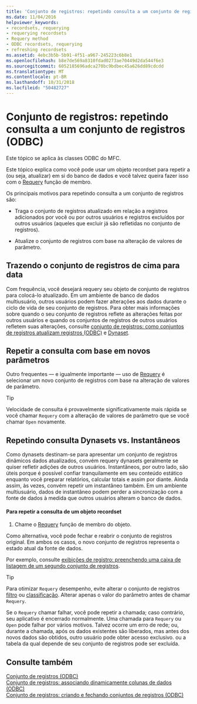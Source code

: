 ```yaml
---
title: 'Conjunto de registros: repetindo consulta a um conjunto de registros (ODBC)'
ms.date: 11/04/2016
helpviewer_keywords:
- recordsets, requerying
- requerying recordsets
- Requery method
- ODBC recordsets, requerying
- refreshing recordsets
ms.assetid: 4ebc3b5b-5b91-4f51-a967-245223c6b8e1
ms.openlocfilehash: b8e7de569a8310fdad0273ae70449d2da544f6e3
ms.sourcegitcommit: 6052185696adca270bc9bdbec45a626dd89cdcdd
ms.translationtype: MT
ms.contentlocale: pt-BR
ms.lasthandoff: 10/31/2018
ms.locfileid: "50482727"
---
```

# <a name="recordset-requerying-a-recordset-odbc"></a>Conjunto de registros: repetindo consulta a um conjunto de registros (ODBC)

Este tópico se aplica às classes ODBC do MFC.

Este tópico explica como você pode usar um objeto recordset para repetir a (ou seja, atualizar) em si do banco de dados e você talvez queira fazer isso com o [Requery](../../mfc/reference/crecordset-class.md#requery) função de membro.

Os principais motivos para repetindo consulta a um conjunto de registros são:

- Traga o conjunto de registros atualizado em relação a registros adicionados por você ou por outros usuários e registros excluídos por outros usuários (aqueles que excluir já são refletidas no conjunto de registros).

- Atualize o conjunto de registros com base na alteração de valores de parâmetro.

##  <a name="_core_bringing_the_recordset_up_to_date"></a> Trazendo o conjunto de registros de cima para data

Com frequência, você desejará requery seu objeto de conjunto de registros para colocá-lo atualizado. Em um ambiente de banco de dados multiusuário, outros usuários podem fazer alterações aos dados durante o ciclo de vida de seu conjunto de registros. Para obter mais informações sobre quando o seu conjunto de registros reflete as alterações feitas por outros usuários e quando os conjuntos de registros de outros usuários refletem suas alterações, consulte [conjunto de registros: como conjuntos de registros atualizam registros (ODBC)](../../data/odbc/recordset-how-recordsets-update-records-odbc.md) e [Dynaset](../../data/odbc/dynaset.md).

##  <a name="_core_requerying_based_on_new_parameters"></a> Repetir a consulta com base em novos parâmetros

Outro frequentes — e igualmente importante — uso de [Requery](../../mfc/reference/crecordset-class.md#requery) é selecionar um novo conjunto de registros com base na alteração de valores de parâmetro.

> [!TIP]
>  Velocidade de consulta é provavelmente significativamente mais rápida se você chamar `Requery` com a alteração de valores de parâmetro que se você chamar `Open` novamente.

##  <a name="_core_requerying_dynasets_vs.._snapshots"></a> Repetindo consulta Dynasets vs. Instantâneos

Como dynasets destinam-se para apresentar um conjunto de registros dinâmicos dados atualizados, convém requery dynasets geralmente se quiser refletir adições de outros usuários. Instantâneos, por outro lado, são úteis porque é possível confiar tranquilamente em seu conteúdo estático enquanto você preparar relatórios, calcular totais e assim por diante. Ainda assim, às vezes, convém repetir um instantâneo também. Em um ambiente multiusuário, dados de instantâneo podem perder a sincronização com a fonte de dados à medida que outros usuários alteram o banco de dados.

#### <a name="to-requery-a-recordset-object"></a>Para repetir a consulta de um objeto recordset

1. Chame o [Requery](../../mfc/reference/crecordset-class.md#requery) função de membro do objeto.

Como alternativa, você pode fechar e reabrir o conjunto de registros original. Em ambos os casos, o novo conjunto de registros representa o estado atual da fonte de dados.

Por exemplo, consulte [exibições de registro: preenchendo uma caixa de listagem de um segundo conjunto de registros](../../data/filling-a-list-box-from-a-second-recordset-mfc-data-access.md).

> [!TIP]
>  Para otimizar `Requery` desempenho, evite alterar o conjunto de registros [filtro](../../data/odbc/recordset-filtering-records-odbc.md) ou [classificação](../../data/odbc/recordset-sorting-records-odbc.md). Alterar apenas o valor do parâmetro antes de chamar `Requery`.

Se o `Requery` chamar falhar, você pode repetir a chamada; caso contrário, seu aplicativo é encerrado normalmente. Uma chamada para `Requery` ou `Open` pode falhar por vários motivos. Talvez ocorre um erro de rede; ou, durante a chamada, após os dados existentes são liberados, mas antes dos novos dados são obtidos, outro usuário pode obter acesso exclusivo. ou a tabela da qual depende de seu conjunto de registros pode ser excluída.

## <a name="see-also"></a>Consulte também

[Conjunto de registros (ODBC)](../../data/odbc/recordset-odbc.md)<br/>
[Conjunto de registros: associando dinamicamente colunas de dados (ODBC)](../../data/odbc/recordset-dynamically-binding-data-columns-odbc.md)<br/>
[Conjunto de registros: criando e fechando conjuntos de registros (ODBC)](../../data/odbc/recordset-creating-and-closing-recordsets-odbc.md)